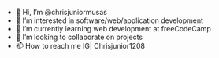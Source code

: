 - 👋 Hi, I’m @chrisjuniormusas
- 👀 I’m interested in software/web/application development
- 🌱 I’m currently learning web development at freeCodeCamp
- 💞️ I’m looking to collaborate on projects
- 📫 How to reach me IG| Chrisjunior1208

<!---
chrisjuniormusas/chrisjuniormusas is a ✨ special ✨ repository because its `README.md` (this file) appears on your GitHub profile.
You can click the Preview link to take a look at your changes.
--->
